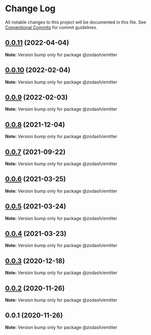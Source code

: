 # Change Log

All notable changes to this project will be documented in this file.
See [Conventional Commits](https://conventionalcommits.org) for commit guidelines.

## [0.0.11](https://github.com/zcorky/zodash/compare/@zodash/emitter@0.0.10...@zodash/emitter@0.0.11) (2022-04-04)

**Note:** Version bump only for package @zodash/emitter





## [0.0.10](https://github.com/zcorky/zodash/compare/@zodash/emitter@0.0.9...@zodash/emitter@0.0.10) (2022-02-04)

**Note:** Version bump only for package @zodash/emitter





## [0.0.9](https://github.com/zcorky/zodash/compare/@zodash/emitter@0.0.8...@zodash/emitter@0.0.9) (2022-02-03)

**Note:** Version bump only for package @zodash/emitter





## [0.0.8](https://github.com/zcorky/zodash/compare/@zodash/emitter@0.0.7...@zodash/emitter@0.0.8) (2021-12-04)

**Note:** Version bump only for package @zodash/emitter





## [0.0.7](https://github.com/zcorky/zodash/compare/@zodash/emitter@0.0.6...@zodash/emitter@0.0.7) (2021-09-22)

**Note:** Version bump only for package @zodash/emitter





## [0.0.6](https://github.com/zcorky/zodash/compare/@zodash/emitter@0.0.5...@zodash/emitter@0.0.6) (2021-03-25)

**Note:** Version bump only for package @zodash/emitter





## [0.0.5](https://github.com/zcorky/zodash/compare/@zodash/emitter@0.0.4...@zodash/emitter@0.0.5) (2021-03-24)

**Note:** Version bump only for package @zodash/emitter





## [0.0.4](https://github.com/zcorky/zodash/compare/@zodash/emitter@0.0.3...@zodash/emitter@0.0.4) (2021-03-23)

**Note:** Version bump only for package @zodash/emitter





## [0.0.3](https://github.com/zcorky/zodash/compare/@zodash/emitter@0.0.2...@zodash/emitter@0.0.3) (2020-12-18)

**Note:** Version bump only for package @zodash/emitter





## [0.0.2](https://github.com/zcorky/zodash/compare/@zodash/emitter@0.0.1...@zodash/emitter@0.0.2) (2020-11-26)

**Note:** Version bump only for package @zodash/emitter





## 0.0.1 (2020-11-26)

**Note:** Version bump only for package @zodash/emitter
